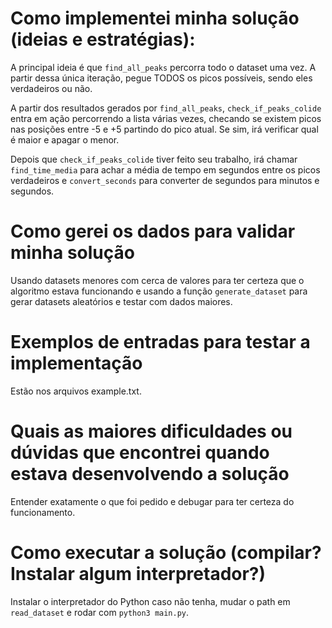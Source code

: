 # Como implementei minha solução (ideias e estratégias):

A principal ideia é que `find_all_peaks` percorra todo o dataset uma vez. A partir dessa única iteração, pegue TODOS os picos possíveis, sendo eles verdadeiros ou não.

A partir dos resultados gerados por `find_all_peaks`, `check_if_peaks_colide` entra em ação percorrendo a lista várias vezes, checando se existem picos nas posições entre -5 e +5 partindo do pico atual. Se sim, irá verificar qual é maior e apagar o menor.

Depois que `check_if_peaks_colide` tiver feito seu trabalho, irá chamar `find_time_media` para achar a média de tempo em segundos entre os picos verdadeiros e `convert_seconds` para converter de segundos para minutos e segundos.

# Como gerei os dados para validar minha solução

Usando datasets menores com cerca de valores para ter certeza que o algoritmo estava funcionando e usando a função `generate_dataset` para gerar datasets aleatórios e testar com dados maiores.

# Exemplos de entradas para testar a implementação

Estão nos arquivos example.txt.

# Quais as maiores dificuldades ou dúvidas que encontrei quando estava desenvolvendo a solução

Entender exatamente o que foi pedido e debugar para ter certeza do funcionamento.

# Como executar a solução (compilar? Instalar algum interpretador?)

Instalar o interpretador do Python caso não tenha, mudar o path em `read_dataset` e rodar com `python3 main.py`.
